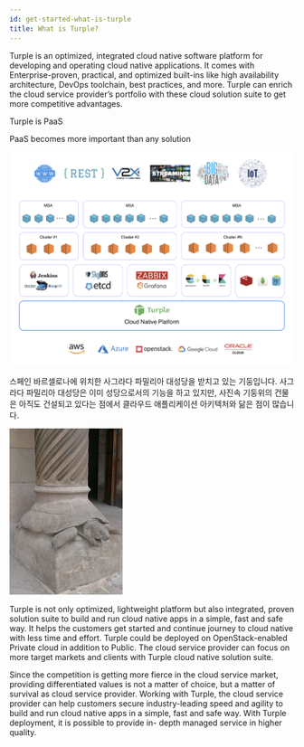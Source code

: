 ```yaml
---
id: get-started-what-is-turple
title: What is Turple?
---
```


Turple is an optimized, integrated cloud native software platform for developing and operating cloud native applications. It comes with Enterprise-proven, practical, and optimized built-ins like high availability architecture, DevOps toolchain, best practices, and more. Turple can enrich the cloud service provider’s portfolio with these cloud solution suite to get more competitive advantages.

Turple is PaaS

PaaS becomes more important than any solution

<img src="/guide/img/turple01.png" alt="" width="640"/>



스페인 바르셀로나에 위치한 사그라다 파밀리아 대성당을 받치고 있는 기둥입니다. 사그라다 파밀리아 대성당은 이미 성당으로서의 기능을 하고 있지만, 사진속 
기둥위의 건물은 아직도 건설되고 있다는 점에서 클라우드 애플리케이션 아키텍처와 닮은 점이 많습니다.


![Turple Overview](/guide/img/turple03.png)


Turple is not only optimized, lightweight platform but also integrated, proven solution suite to build and run cloud native apps in a simple, fast and safe way. It helps the customers get started and continue journey to cloud native with less time and effort. Turple could be deployed on OpenStack-enabled Private cloud in addition to Public.
The cloud service provider can focus on more target markets and clients with Turple cloud native solution suite.


Since the competition is getting more fierce in the cloud service market, providing differentiated values is not a matter of choice, but a matter of survival as cloud service provider. Working with Turple, the cloud service provider can help customers secure industry-leading speed and agility to build and run cloud native apps in a simple, fast and safe way. With Turple deployment, it is possible to provide in- depth managed service in higher quality.

